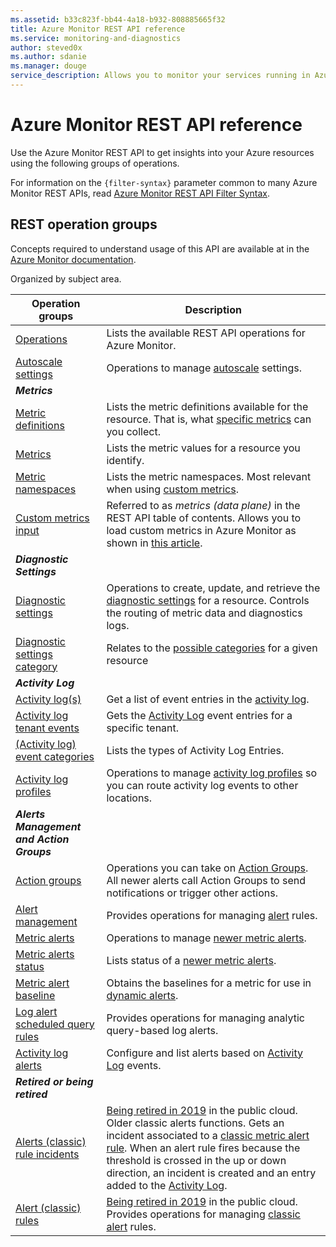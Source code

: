 ```yaml
---
ms.assetid: b33c823f-bb44-4a18-b932-808885665f32
title: Azure Monitor REST API reference
ms.service: monitoring-and-diagnostics
author: steved0x
ms.author: sdanie
ms.manager: douge
service_description: Allows you to monitor your services running in Azure via metrics, logs, and activity log entries. Includes managing autoscale and alerts. 
---
```


# Azure Monitor REST API reference

Use the Azure Monitor REST API to get insights into your Azure resources using the following groups of operations.

For information on the `{filter-syntax}` parameter common to many Azure Monitor REST APIs, read [Azure Monitor REST API Filter Syntax](filter-syntax.md).


## REST operation groups 
Concepts required to understand usage of this API are available at in the [Azure Monitor documentation](https://docs.microsoft.com/azure/monitoring-and-diagnostics/).

Organized by subject area. 

| Operation groups                                                                | Description  |
|---------------------------------------------------------------------------------|-----------------------|
| [Operations](xref:management.azure.com.monitor.operations)    | Lists the available REST API operations for Azure Monitor.  |
| [Autoscale settings](xref:management.azure.com.monitor.autoscalesettings)         | Operations to manage [autoscale](https://docs.microsoft.com/azure/monitoring-and-diagnostics/monitoring-overview-autoscale) settings.     |
| ***Metrics*** | | 
| [Metric definitions](xref:management.azure.com.monitor.metricdefinitions)      | Lists the metric definitions available for the resource. That is, what [specific metrics](https://docs.microsoft.com/azure/monitoring-and-diagnostics/monitoring-supported-metrics) can you collect. |
| [Metrics](xref:management.azure.com.monitor.metrics)          | Lists the metric values for a resource you identify.   |
| [Metric namespaces](xref:management.azure.com.monitor.metricnamespaces)          | Lists the metric namespaces. Most relevant when using [custom metrics](https://docs.microsoft.com/azure/monitoring-and-diagnostics/metrics-custom-overview).    |
| [ Custom metrics input](xref:monitoring.azure.com.monitor.metrics(dataplane))          | Referred to as *metrics (data plane)* in the REST API table of contents. Allows you to load custom metrics in Azure Monitor as shown in [this article](https://docs.microsoft.com/azure/monitoring-and-diagnostics/metrics-store-custom-rest-api).    |
| ***Diagnostic Settings*** | |
| [Diagnostic settings](xref:management.azure.com.monitor.diagnosticsettings)       | Operations to create, update, and retrieve the [diagnostic settings](/azure/azure-monitor/platform/diagnostic-logs-overview) for a resource. Controls the routing of metric data and diagnostics logs. |
| [Diagnostic settings category](xref:management.azure.com.monitor.diagnosticsettingscategory) | Relates to the [possible categories](https://docs.microsoft.com/azure/monitoring-and-diagnostics/monitoring-diagnostic-logs-schema#supported-log-categories-per-resource-type) for a given resource|
| ***Activity Log*** | |
| [Activity log(s)](xref:management.azure.com.monitor.activitylogs)                    | Get a list of event entries in the [activity log](https://docs.microsoft.com/azure/monitoring-and-diagnostics/monitoring-overview-activity-logs).|
| [Activity log tenant events](xref:management.azure.com.monitor.tenantactivitylogs)  | Gets the [Activity Log](https://docs.microsoft.com/azure/monitoring-and-diagnostics/monitoring-overview-activity-logs) event entries for a specific tenant.|
| [(Activity log) event categories](xref:management.azure.com.monitor.eventcategories)             | Lists the types of Activity Log Entries. |
| [Activity log profiles](xref:management.azure.com.monitor.logprofiles)       | Operations to manage [activity log profiles](/azure/azure-monitor/platform/platform-logs-overview) so you can route activity log events to other locations.  |
| ***Alerts Management and Action Groups*** | |
| [Action groups](xref:management.azure.com.monitor.actiongroups)      | Operations you can take on [Action Groups](https://docs.microsoft.com/azure/monitoring-and-diagnostics/monitoring-action-groups). All newer alerts call Action Groups to send notifications or trigger other actions. |
| [Alert management](/rest/api/monitor/alertsmanagement/alerts)             | Provides operations for managing [alert](https://docs.microsoft.com/azure/monitoring-and-diagnostics/alert-metric-overview?toc=/azure/azure-monitor/toc.json) rules. |
| [Metric alerts](xref:management.azure.com.monitor.metricalerts)                | Operations to manage [newer metric alerts](https://docs.microsoft.com/azure/monitoring-and-diagnostics/monitoring-overview-unified-alerts). | 
| [Metric alerts status](xref:management.azure.com.monitor.metricalertsstatus)   | Lists status of a [newer metric alerts](https://docs.microsoft.com/azure/monitoring-and-diagnostics/monitoring-overview-unified-alerts). |
| [Metric alert baseline](xref:management.azure.com.monitor.metricbaseline)            | Obtains the baselines for a metric for use in [dynamic alerts](https://docs.microsoft.com/azure/monitoring-and-diagnostics/monitoring-alerts-dynamic-thresholds). | 
| [Log alert scheduled query rules](xref:management.azure.com.monitor.scheduledqueryrules)    | Provides operations for managing analytic query-based log alerts.   |
| [Activity log alerts](xref:management.azure.com.monitor.activitylogalerts)        | Configure and list alerts based on [Activity Log](https://docs.microsoft.com/azure/monitoring-and-diagnostics/monitoring-overview-activity-logs) events.|
| ***Retired or being retired*** | |
| [Alerts (classic) rule incidents](xref:management.azure.com.monitor.alertruleincidents)      | [Being retired in 2019](https://docs.microsoft.com/azure/monitoring-and-diagnostics/monitoring-classic-retirement) in the public cloud. Older classic alerts functions. Gets an incident associated to a [classic metric alert rule](https://docs.microsoft.com/azure/monitoring-and-diagnostics/monitoring-overview-alerts-classic?toc=/azure/azure-monitor/toc.json). When an alert rule fires because the threshold is crossed in the up or down direction, an incident is created and an entry added to the [Activity Log](https://docs.microsoft.com/azure/monitoring-and-diagnostics/monitoring-overview-activity-logs). | 
| [Alert (classic) rules](xref:management.azure.com.monitor.alertrules)             | [Being retired in 2019](https://docs.microsoft.com/azure/monitoring-and-diagnostics/monitoring-classic-retirement) in the public cloud. Provides operations for managing [classic alert](https://docs.microsoft.com/azure/monitoring-and-diagnostics/monitoring-overview-alerts-classic?toc=/azure/azure-monitor/toc.json) rules. |

